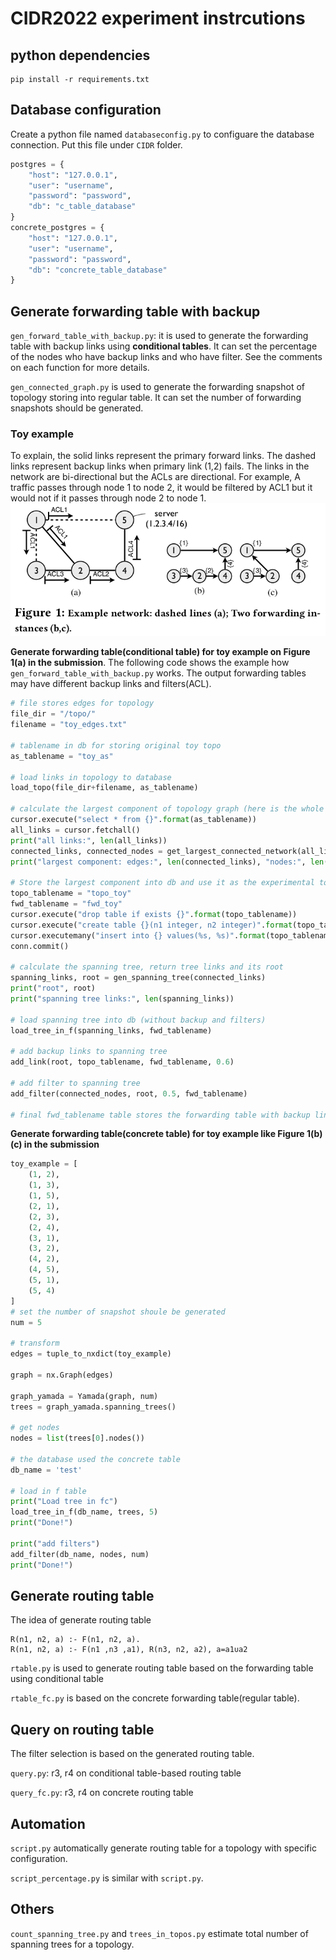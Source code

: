 # CIDR2022 experiment instrcutions

## python dependencies

```
pip install -r requirements.txt
```

## Database configuration

Create a python file named `databaseconfig.py` to configuare the database connection. Put this file under `CIDR` folder.

```python
postgres = {
    "host": "127.0.0.1",
    "user": "username",
    "password": "password",
    "db": "c_table_database"
}
concrete_postgres = {
    "host": "127.0.0.1",
    "user": "username",
    "password": "password",
    "db": "concrete_table_database"
}
```

## Generate forwarding table with backup

`gen_forward_table_with_backup.py`: it is used to generate the forwarding table with backup links using **conditional tables**. It can set the percentage of the nodes who have backup links and who have filter. See the comments on each function for more details.

`gen_connected_graph.py` is used to generate the forwarding snapshot of topology storing into regular table. It can set the number of forwarding snapshots should be generated.

### Toy example 
To explain, the solid links represent the primary forward links. The dashed links represent backup links when primary link (1,2) fails. The links in the network are bi-directional but the ACLs are directional. For example, A traffic passes through node 1 to node 2, it would be filtered by ACL1 but it would not if it passes through node 2 to node 1.
![figure1](figures/fig1.png)


**Generate forwarding table(conditional table) for toy example on Figure 1(a) in the submission**. The following code shows the example how `gen_forward_table_with_backup.py` works. The output forwarding tables may have different backup links and filters(ACL).



```python
# file stores edges for topology
file_dir = "/topo/"
filename = "toy_edges.txt"

# tablename in db for storing original toy topo 
as_tablename = "toy_as"

# load links in topology to database
load_topo(file_dir+filename, as_tablename)

# calculate the largest component of topology graph (here is the whole topology)
cursor.execute("select * from {}".format(as_tablename))
all_links = cursor.fetchall()
print("all links:", len(all_links))
connected_links, connected_nodes = get_largest_connected_network(all_links)
print("largest component: edges:", len(connected_links), "nodes:", len(connected_nodes))

# Store the largest component into db and use it as the experimental topology
topo_tablename = "topo_toy"
fwd_tablename = "fwd_toy"
cursor.execute("drop table if exists {}".format(topo_tablename))
cursor.execute("create table {}(n1 integer, n2 integer)".format(topo_tablename))
cursor.executemany("insert into {} values(%s, %s)".format(topo_tablename), connected_links)
conn.commit()

# calculate the spanning tree, return tree links and its root
spanning_links, root = gen_spanning_tree(connected_links)
print("root", root)
print("spanning tree links:", len(spanning_links))

# load spanning tree into db (without backup and filters)
load_tree_in_f(spanning_links, fwd_tablename)

# add backup links to spanning tree
add_link(root, topo_tablename, fwd_tablename, 0.6)

# add filter to spanning tree
add_filter(connected_nodes, root, 0.5, fwd_tablename)

# final fwd_tablename table stores the forwarding table with backup links and filters based on the toy topology
```

**Generate forwarding table(concrete table) for toy example like Figure 1(b)(c) in the submission**

```python
toy_example = [
    (1, 2),
    (1, 3),
    (1, 5),
    (2, 1),
    (2, 3),
    (2, 4),
    (3, 1),
    (3, 2),
    (4, 2),
    (4, 5),
    (5, 1),
    (5, 4)
]
# set the number of snapshot shoule be generated
num = 5

# transform
edges = tuple_to_nxdict(toy_example)

graph = nx.Graph(edges)

graph_yamada = Yamada(graph, num)   
trees = graph_yamada.spanning_trees()

# get nodes 
nodes = list(trees[0].nodes())

# the database used the concrete table
db_name = 'test'

# load in f table
print("Load tree in fc")
load_tree_in_f(db_name, trees, 5)
print("Done!")

print("add filters")
add_filter(db_name, nodes, num)
print("Done!")
```

## Generate routing table

The idea of generate routing table

```datalog
R(n1, n2, a) :- F(n1, n2, a).
R(n1, n2, a) :- F(n1 ,n3 ,a1), R(n3, n2, a2), a=a1∪a2
```

`rtable.py` is used to generate routing table based on the forwarding table using conditional table

`rtable_fc.py` is based on the concrete forwarding table(regular table).

## Query on routing table

The filter selection is based on the generated routing table.

`query.py`: r3, r4 on conditional table-based routing table

`query_fc.py`: r3, r4 on concrete routing table


## Automation

`script.py` automatically generate routing table for a topology with specific configuration.

`script_percentage.py` is similar with `script.py`.

## Others

`count_spanning_tree.py` and `trees_in_topos.py` estimate total number of spanning trees for a topology.


